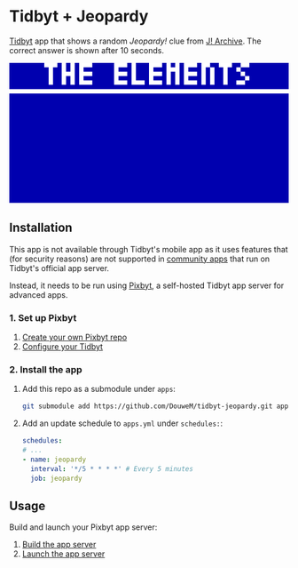 # Tidbyt + Jeopardy

[Tidbyt](https://tidbyt.com/) app that shows a random *Jeopardy!* clue from [J! Archive](https://j-archive.com/). The correct answer is shown after 10 seconds.

![Screenshot](screenshot.webp)

## Installation

This app is not available through Tidbyt's mobile app as it uses features that (for security reasons) are not supported in [community apps](https://tidbyt.dev/docs/publish/community-apps) that run on Tidbyt's official app server.

Instead, it needs to be run using [Pixbyt](https://pixbyt.dev), a self-hosted Tidbyt app server for advanced apps.

### 1. Set up Pixbyt

1. [Create your own Pixbyt repo](https://github.com/DouweM/pixbyt#1-create-your-own-pixbyt-repo)
2. [Configure your Tidbyt](https://github.com/DouweM/pixbyt#2-configure-your-tidbyt)

### 2. Install the app

1. Add this repo as a submodule under `apps`:

    ```bash
    git submodule add https://github.com/DouweM/tidbyt-jeopardy.git apps/jeopardy
    ```

1. Add an update schedule to `apps.yml` under `schedules:`:

    ```yaml
    schedules:
    # ...
    - name: jeopardy
      interval: '*/5 * * * *' # Every 5 minutes
      job: jeopardy
    ```

## Usage

Build and launch your Pixbyt app server:

1. [Build the app server](https://github.com/DouweM/pixbyt#4-build-the-app-server)
1. [Launch the app server](https://github.com/DouweM/pixbyt#5-launch-the-app-server)
